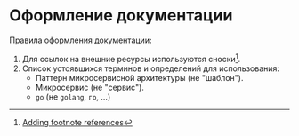 # Оформление документации

Правила оформления документации:

1. Для ссылок на внешние ресурсы используются сноски[^1].
2. Список устоявшихся терминов и определений для использования:
    - Паттерн микросервисной архитектуры (не "шаблон").
    - Микросервис (не "сервис").
    - `go` (не `golang`, `го`, ...)

[^1]: [Adding footnote references](https://squidfunk.github.io/mkdocs-material/reference/footnotes/#adding-footnote-references)
